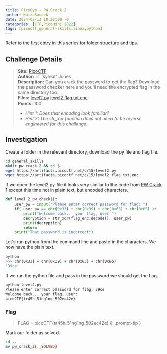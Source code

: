 ```yaml
---
title: PicoGym - PW Crack 2
author: KaizoSauceA
date: 2024-02-13 10:20:00 -0
categories: [CTF,PicoMini 2022]
tags: [picoctf_general-skills,linux,python]
---
```


Refer to the [first entry](../picoctf2021-obedient_cat) in this series for folder structure and tips.

## Challenge Details

> **Site:** [PicoCTF](https://play.picoctf.org/)  
> **Author:** LT 'syreal' Jones  
> **Description:** Can you crack the password to get the flag? Download the password checker here and you'll need the encrypted flag in the same directory too.   
> **Files:** [level2.py](https://artifacts.picoctf.net/c/15/level2.py) [level2.flag.txt.enc](https://artifacts.picoctf.net/c/15/level2.flag.txt.enc)  
> **Points:** 100  
> * *Hint 1: Does that encoding look familiar?*  
> * *Hint 2: The str_xor function does not need to be reverse engineered for this challenge.*  

## Investigation

Create a folder in the relevant directory, download the py file and flag file.

```bash
cd general_skills
mkdir pw_crack_2 && cd $_
wget https://artifacts.picoctf.net/c/15/level2.py
wget https://artifacts.picoctf.net/c/15/level2.flag.txt.enc
```

If we open the level2.py file it looks very similar to the code from [PW Crack 1](../picomini2022-pw_crack1) except this time not in plain text, but encoded characters. 

```python
def level_2_pw_check():
    user_pw = input("Please enter correct password for flag: ")
    if( user_pw == chr(0x33) + chr(0x39) + chr(0x63) + chr(0x65) ):
        print("Welcome back... your flag, user:")
        decryption = str_xor(flag_enc.decode(), user_pw)
        print(decryption)
        return
    print("That password is incorrect")
```

Let's run python from the command line and paste in the characters. We now have the plain text.

```bash
python
>>> chr(0x33) + chr(0x39) + chr(0x63) + chr(0x65)
'39ce'
```

If we run the python file and pass in the password we should get the flag.

```bash
python level2.py 
Please enter correct password for flag: 39ce
Welcome back... your flag, user:
picoCTF{tr45h_51ng1ng_502ec42e}
```

### Flag

> FLAG = picoCTF{tr45h_51ng1ng_502ec42e}
{: .prompt-tip }

Mark our folder as solved.

```bash
cd ..
mv pw_crack_2{,_SOLVED}
```